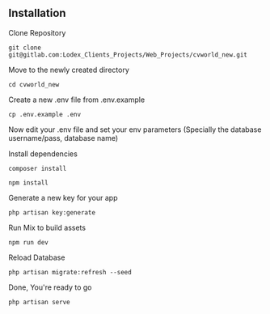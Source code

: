 
## Installation

Clone Repository

`git clone git@gitlab.com:Lodex_Clients_Projects/Web_Projects/cvworld_new.git`

Move to the newly created directory

`cd cvworld_new`

Create a new .env file from .env.example

`cp .env.example .env`

Now edit your .env file and set your env parameters (Specially the database username/pass, database name)

Install dependencies

`composer install`

`npm install`

Generate a new key for your app

`php artisan key:generate`

Run Mix to build assets

`npm run dev`

Reload Database

`php artisan migrate:refresh --seed`

Done, You're ready to go

`php artisan serve`



